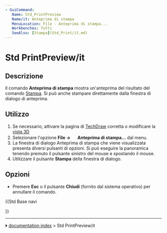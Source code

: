 ```yaml
---
- GuiCommand:
   Name: Std_PrintPreview
   Name/it: Anteprima di stampa
   MenuLocation: File - Anteprima di stampa...
   Workbenches: Tutti
   SeeAlso: [Stampa](Std_Print/it.md)
---
```


# Std PrintPreview/it



## Descrizione

Il comando **Anteprima di stampa** mostra un\'anteprima del risultato del comando [Stampa](Std_Print/it.md). Si può anche stampare direttamente dalla finestra di dialogo di anteprima.



## Utilizzo

1.  Se necessario, attivare la pagina di [TechDraw](TechDraw_Workbench/it.md) corretta o modificare la [vista 3D](3D_view/it.md)
2.  Selezionare l\'opzione **File → <img src="images/Std_PrintPreview.svg" width=16px> Anteprima di stampa...** dal menu.
3.  La finestra di dialogo Anteprima di stampa che viene visualizzata presenta diversi pulsanti di opzioni. Si può eseguire la panoramica tenendo premuto il pulsante sinistro del mouse e spostando il mouse.
4.  Utilizzare il pulsante **Stampa** della finestra di dialogo.



## Opzioni

-   Premere **Esc** o il pulsante **Chiudi** (fornito dal sistema operativo) per annullare il comando.





{{Std Base navi

}}



---
⏵ [documentation index](../README.md) > Std PrintPreview/it
